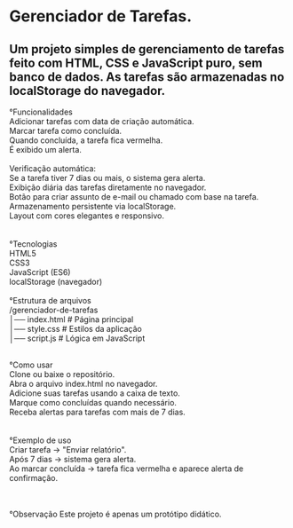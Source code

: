 <h1>Gerenciador de Tarefas.</h1>

<H2>Um projeto simples de gerenciamento de tarefas feito com HTML, CSS e JavaScript puro, sem banco de dados.
As tarefas são armazenadas no localStorage do navegador.</H2>

 °Funcionalidades<br>
Adicionar tarefas com data de criação automática.<br>
Marcar tarefa como concluída.<br>
Quando concluída, a tarefa fica vermelha.<br>
É exibido um alerta.<br><br>
Verificação automática:<br>
Se a tarefa tiver 7 dias ou mais, o sistema gera alerta.<br>
Exibição diária das tarefas diretamente no navegador.<br>
Botão para criar assunto de e-mail ou chamado com base na tarefa.<br>
Armazenamento persistente via localStorage.<br>
Layout com cores elegantes e responsivo.<br>
<br>
<br>
 °Tecnologias<br>
HTML5<br>
CSS3<br>
JavaScript (ES6)<br>
localStorage (navegador)<br>
<br>
 °Estrutura de arquivos<br>
/gerenciador-de-tarefas
<br>
│── index.html      # Página principal
<br>
│── style.css       # Estilos da aplicação
<br>
│── script.js       # Lógica em JavaScript
<br>
<br>

 °Como usar<br>
Clone ou baixe o repositório.<br>
Abra o arquivo index.html no navegador.<br>
Adicione suas tarefas usando a caixa de texto.<br>
Marque como concluídas quando necessário.<br>
Receba alertas para tarefas com mais de 7 dias.<br>
<br>
<br>
 °Exemplo de uso<br>
Criar tarefa → "Enviar relatório".<br>
Após 7 dias → sistema gera alerta.<br>
Ao marcar concluída → tarefa fica vermelha e aparece alerta de confirmação.<br>
<br>
<br>

 °Observação
Este projeto é apenas um protótipo didático.
